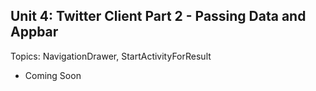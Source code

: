 ## Unit 4: Twitter Client Part 2 - Passing Data and Appbar
Topics: NavigationDrawer, StartActivityForResult
* Coming Soon
